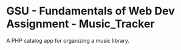 # GSU - Fundamentals of Web Dev Assignment - Music_Tracker

A PHP catalog app for organizing a music library. 

